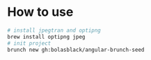 
# How to use

```bash
# install jpegtran and optipng
brew install optipng jpeg
# init project
brunch new gh:bolasblack/angular-brunch-seed
```

